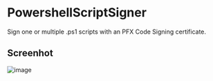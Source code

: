 # PowershellScriptSigner
Sign one or multiple .ps1 scripts with an PFX Code Signing certificate.

## Screenhot

![image](https://github.com/user-attachments/assets/8e936e13-85cd-4abf-8624-fdeaee7866f7)
